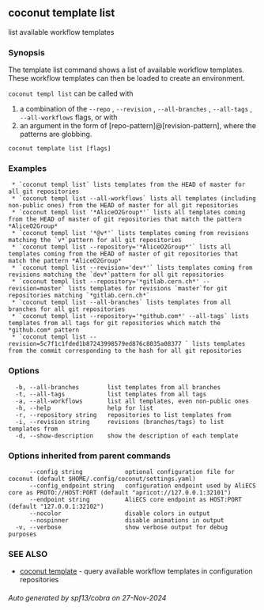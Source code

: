## coconut template list

list available workflow templates

### Synopsis

The template list command shows a list of available workflow templates.
These workflow templates can then be loaded to create an environment.

`coconut templ list` can be called with

1) a combination of the `--repo` , `--revision` , `--all-branches` , `--all-tags` , `--all-workflows` flags, or with
2) an argument in the form of [repo-pattern]@[revision-pattern], where the patterns are globbing.

```
coconut template list [flags]
```

### Examples

```
 * `coconut templ list` lists templates from the HEAD of master for all git repositories
 * `coconut templ list --all-workflows` lists all templates (including non-public ones) from the HEAD of master for all git repositories
 * `coconut templ list '*AliceO2Group*'` lists all templates coming from the HEAD of master of git repositories that match the pattern *AliceO2Group*
 * `coconut templ list '*@v*'` lists templates coming from revisions matching the `v*`pattern for all git repositories
 * `coconut templ list --repository='*AliceO2Group*'` lists all templates coming from the HEAD of master of git repositories that match the pattern *AliceO2Group*
 * `coconut templ list --revision='dev*'` lists templates coming from revisions matching the `dev*`pattern for all git repositories
 * `coconut templ list --repository='*gitlab.cern.ch*' --revision=master` lists templates for revisions `master`for git repositories matching `*gitlab.cern.ch*`
 * `coconut templ list --all-branches` lists templates from all branches for all git repositories
 * `coconut templ list --repository='*github.com*' --all-tags` lists templates from all tags for git repositories which match the *github.com* pattern
 * `coconut templ list --revision=5c7f1c1fded1b87243998579ed876c8035a08377 ` lists templates from the commit corresponding to the hash for all git repositories
```

### Options

```
  -b, --all-branches        list templates from all branches
  -t, --all-tags            list templates from all tags
  -a, --all-workflows       list all templates, even non-public ones
  -h, --help                help for list
  -r, --repository string   repositories to list templates from
  -i, --revision string     revisions (branches/tags) to list templates from
  -d, --show-description    show the description of each template
```

### Options inherited from parent commands

```
      --config string            optional configuration file for coconut (default $HOME/.config/coconut/settings.yaml)
      --config_endpoint string   configuration endpoint used by AliECS core as PROTO://HOST:PORT (default "apricot://127.0.0.1:32101")
      --endpoint string          AliECS core endpoint as HOST:PORT (default "127.0.0.1:32102")
      --nocolor                  disable colors in output
      --nospinner                disable animations in output
  -v, --verbose                  show verbose output for debug purposes
```

### SEE ALSO

* [coconut template](coconut_template.md)	 - query available workflow templates in configuration repositories

###### Auto generated by spf13/cobra on 27-Nov-2024
